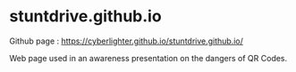 # stuntdrive.github.io

Github page : https://cyberlighter.github.io/stuntdrive.github.io/

Web page used in an awareness presentation on the dangers of QR Codes.
